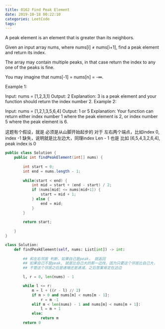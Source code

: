 ```yaml
---
title: 0162 Find Peak Element
date: 2019-10-18 00:22:10
categories: LeetCode
tags:
---
```



A peak element is an element that is greater than its neighbors.

Given an input array nums, where nums[i] ≠ nums[i+1], find a peak element and return its index.

The array may contain multiple peaks, in that case return the index to any one of the peaks is fine.

You may imagine that nums[-1] = nums[n] = -∞.

Example 1:

Input: nums = [1,2,3,1]
Output: 2
Explanation: 3 is a peak element and your function should return the index number 2.
Example 2:

Input: nums = [1,2,1,3,5,6,4]
Output: 1 or 5 
Explanation: Your function can return either index number 1 where the peak element is 2, 
             or index number 5 where the peak element is 6.



这题有个假设，就是 必须是从山脚开始起步的
对于 左右两个端点，比如index 0, index -1 缺失，说明就是比左边大，同理index Len - 1 也是
比如 [6,5,4,3,2,6,4], peak index is 0


```java
public class Solution {
    public int findPeakElement(int[] nums) {
        
        int start = 0;
        int end = nums.length - 1;
        
        while(start < end) {
            int mid = start + (end - start) / 2;
            if (nums[mid] <= nums[mid+1]) {
                start = mid + 1;
            } else {
                end = mid;
            }
        }
        
        return start;
        
    }
}
```

```python
class Solution:
    def findPeakElement(self, nums: List[int]) -> int:
        
        ## 和左右邻居 判断，如果自己是peak， 就返回
        ## 如果自己不是peak, 就是比自己大的那一边找，因为只要这个邻居比自己大，
        ## 不管这个邻居之后是递增还是递减，之后答案肯定在这边

        l, r = 0, len(nums) - 1

        while l <= r:
            m = l + ((r - l) // 2)
            if m > 0 and nums[m] < nums[m - 1]:
                r = m -1
            elif m < len(nums) - 1 and nums[m] < nums[m + 1]:
                l = m + 1
            else:
                return m
        return 0
```
